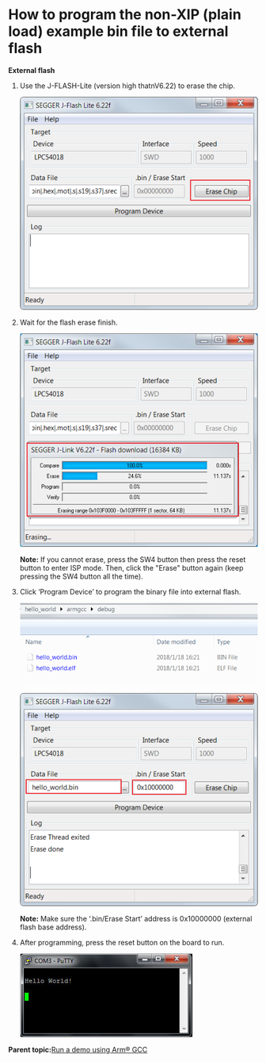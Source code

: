 # How to program the non-XIP \(plain load\) example bin file to external flash

**External flash**

1.  Use the J-FLASH-Lite \(version high thatnV6.22\) to erase the chip.

    ![](../images/erase_external_flash_lpc54018.png "Erase the external flash")

2.  Wait for the flash erase finish.

    ![](../images/erase_in_progress_lpc54018.png "Erase in progress")

    **Note:** If you cannot erase, press the SW4 button then press the reset button to enter ISP mode. Then, click the "Erase" button again \(keep pressing the SW4 button all the time\).

3.  Click ‘Program Device’ to program the binary file into external flash.

    ![](../images/binary_built_armgcc_lpc54018.png "Binary built by armgcc")

    ![](../images/program_the_binary_external_flash_lpc54018.png "Program the binary to external flash")

    **Note:** Make sure the ‘.bin/Erase Start’ address is 0x10000000 \(external flash base address\).

4.  After programming, press the reset button on the board to run.

    ![](../images/text_display_hello_world_qspi_xip_demo_lpc54018.png "Text display of the hello_world _qspi_xip demo")


**Parent topic:**[Run a demo using Arm® GCC](../topics/run_a_demo_using_arm__gcc.md)

